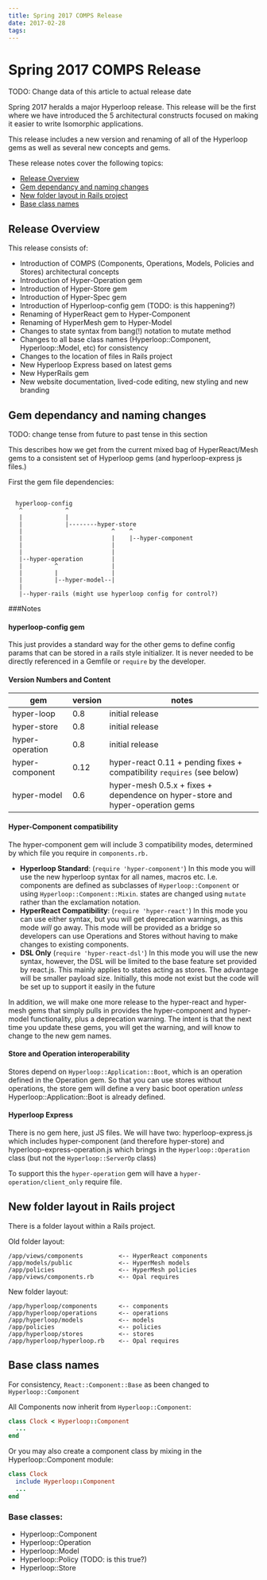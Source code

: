 ```yaml
---
title: Spring 2017 COMPS Release
date: 2017-02-28
tags:
---
```


# Spring 2017 COMPS Release

TODO: Change data of this article to actual release date

Spring 2017 heralds a major Hyperloop release. This release will be the first where we have introduced the 5 architectural constructs focused on making it easier to write Isomorphic applications.

This release includes a new version and renaming of all of the Hyperloop gems as well as several new concepts and gems.

These release notes cover the following topics:

+ [Release Overview](#release-overview)
+ [Gem dependancy and naming changes](#gem-dependancy-and-naming-changes)
+ [New folder layout in Rails project](#new-folder-layout-in-rails-project)
+ [Base class names](#base-class-names)

## Release Overview

This release consists of:

+ Introduction of COMPS (Components, Operations, Models, Policies and Stores) architectural concepts
+ Introduction of Hyper-Operation gem
+ Introduction of Hyper-Store gem
+ Introduction of Hyper-Spec gem
+ Introduction of Hyperloop-config gem (TODO: is this happening?)
+ Renaming of HyperReact gem to Hyper-Component
+ Renaming of HyperMesh gem to Hyper-Model
+ Changes to state syntax from bang(!) notation to mutate method
+ Changes to all base class names (Hyperloop::Component, Hyperloop::Model, etc) for consistency
+ Changes to the location of files in Rails project
+ New Hyperloop Express based on latest gems
+ New HyperRails gem
+ New website documentation, lived-code editing, new styling and new branding

## Gem dependancy and naming changes

TODO: change tense from future to past tense in this section

This describes how we get from the current mixed bag of HyperReact/Mesh gems to a consistent set of Hyperloop gems (and hyperloop-express js files.)

First the gem file dependencies:

```text

  hyperloop-config
   ^            ^
   |            |
   |            |--------hyper-store
   |                         ^    ^              
   |                         |    |--hyper-component
   |                         |
   |                         |
   |--hyper-operation        |
   |         ^               |
   |         |               |
   |         |--hyper-model--|
   |
   |--hyper-rails (might use hyperloop config for control?)
```

###Notes

#### hyperloop-config gem
This just provides a standard way for the other gems to define config params that can be stored in a rails style initializer.  It is never needed to be directly referenced in a Gemfile or `require` by the developer.

#### Version Numbers and Content
| gem | version | notes |
|-----------------|---------|-------|
| hyper-loop | 0.8 | initial release |
| hyper-store | 0.8 | initial release |
| hyper-operation | 0.8 | initial release |
| hyper-component | 0.12 | hyper-react 0.11 + pending fixes + compatibility `requires` (see below) |
| hyper-model | 0.6 | hyper-mesh 0.5.x + fixes + dependence on hyper-store and hyper-operation gems |

#### Hyper-Component compatibility
The hyper-component gem will include 3 compatibility modes, determined by which file you require in `components.rb.`
* **Hyperloop Standard**: (`require 'hyper-component'`) In this mode you will use the new hyperloop syntax for all names, macros etc.  I.e. components are defined as subclasses of `Hyperloop::Component` or using `Hyperloop::Component::Mixin`.   states are changed using `mutate` rather than the exclamation notation.
* **HyperReact Compatibility**: (`require 'hyper-react'`) In this mode you can use either syntax, but you will get deprecation warnings, as this mode *will* go away.  This mode will be provided as a bridge so developers can use Operations and Stores without having to make changes to existing components.
* **DSL Only** (`require 'hyper-react-dsl'`)  In this mode you will use the new syntax, however, the DSL will be limited to the base feature set provided by react.js.  This mainly applies to states acting as stores.  The advantage will be smaller payload size.  Initially, this mode not exist but the code will be set up to support it easily in the future

In addition, we will make one more release to the hyper-react and hyper-mesh gems that simply pulls in provides the hyper-component and hyper-model functionality, plus a deprecation warning.  The intent is that the next time you update these gems, you will get the warning, and will know to change to the new gem names.

#### Store and Operation interoperability

Stores depend on `Hyperloop::Application::Boot`, which is an operation defined in the Operation gem.  So that you can use stores without operations, the store gem will define a very basic boot operation *unless* Hyperloop::Application::Boot is already defined.

#### Hyperloop Express

There is no gem here, just JS files.  We will have two: hyperloop-express.js which includes hyper-component (and therefore hyper-store) and hyperloop-express-operation.js which brings in the `Hyperloop::Operation` class (but not the `Hyperloop::ServerOp` class)

To support this the `hyper-operation` gem will have a `hyper-operation/client_only` require file.

## New folder layout in Rails project

There is a folder layout within a Rails project.

Old folder layout:

```text
/app/views/components          <-- HyperReact components
/app/models/public             <-- HyperMesh models
/app/policies                  <-- HyperMesh policies
/app/views/components.rb       <-- Opal requires
```

New folder layout:

```text
/app/hyperloop/components      <-- components
/app/hyperloop/operations      <-- operations
/app/hyperloop/models          <-- models
/app/policies                  <-- policies
/app/hyperloop/stores          <-- stores
/app/hyperloop/hyperloop.rb    <-- Opal requires
```

## Base class names

For consistency, `React::Component::Base` as been changed to `Hyperloop::Component`

All Components now inherit from `Hyperloop::Component`:

```ruby
class Clock < Hyperloop::Component
  ...
end
```

Or you may also create a component class by mixing in the Hyperloop::Component module:

```ruby
class Clock
  include Hyperloop::Component
  ...
end
```

### Base classes:

+ Hyperloop::Component
+ Hyperloop::Operation
+ Hyperloop::Model
+ Hyperloop::Policy (TODO: is this true?)
+ Hyperloop::Store
